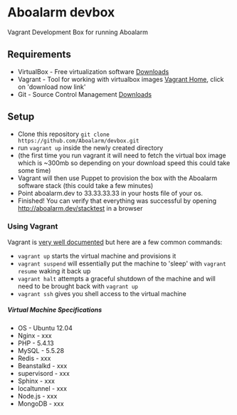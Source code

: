 Aboalarm devbox
======

Vagrant Development Box for running Aboalarm


## Requirements

* VirtualBox - Free virtualization software [Downloads](https://www.virtualbox.org/wiki/Downloads)
* Vagrant - Tool for working with virtualbox images [Vagrant Home](https://www.vagrantup.com), click on 'download now link'
* Git - Source Control Management [Downloads](http://git-scm.com/downloads)

## Setup

* Clone this repository `git clone https://github.com/Aboalarm/devbox.git`
* run `vagrant up` inside the newly created directory
* (the first time you run vagrant it will need to fetch the virtual box image which is ~300mb so depending on your download speed this could take some time)
* Vagrant will then use Puppet to provision the  box with the Aboalarm software stack (this could take a few minutes)
* Point aboalarm.dev to 33.33.33.33 in your hosts file of your os. 
* Finished! You can verify that everything was successful by opening http://aboalarm.dev/stacktest in a browser



### Using Vagrant

Vagrant is [very well documented](http://vagrantup.com/v1/docs/index.html) but here are a few common commands:

* `vagrant up` starts the virtual machine and provisions it
* `vagrant suspend` will essentially put the machine to 'sleep' with `vagrant resume` waking it back up
* `vagrant halt` attempts a graceful shutdown of the machine and will need to be brought back with `vagrant up`
* `vagrant ssh` gives you shell access to the virtual machine


##### Virtual Machine Specifications #####

* OS          - Ubuntu 12.04
* Nginx       - xxx
* PHP         - 5.4.13
* MySQL       - 5.5.28
* Redis       - xxx
* Beanstalkd  - xxx
* supervisord - xxx
* Sphinx      - xxx
* localtunnel - xxx
* Node.js     - xxx
* MongoDB     - xxx
